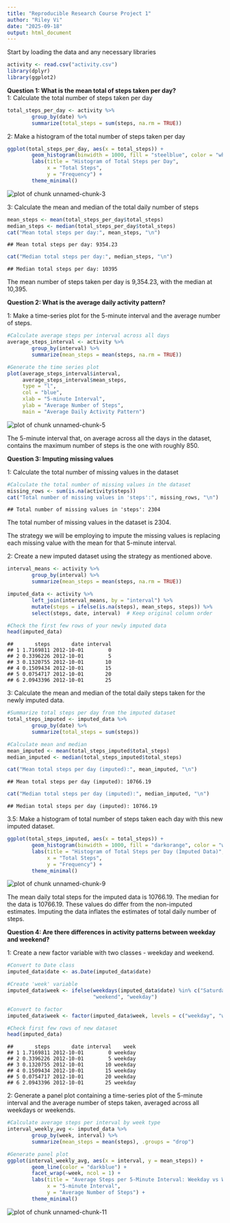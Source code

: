 ```yaml
---
title: "Reproducible Research Course Project 1"
author: "Riley Vi"
date: "2025-09-18"
output: html_document
---
```

Start by loading the data and any necessary libraries

``` r
activity <- read.csv("activity.csv")  
library(dplyr)  
library(ggplot2)  
```
  
**Question 1: What is the mean total of steps taken per day?**  
1: Calculate the total number of steps taken per day  

``` r
total_steps_per_day <- activity %>%
        group_by(date) %>%
        summarize(total_steps = sum(steps, na.rm = TRUE))
```

2: Make a histogram of the total number of steps taken per day  

``` r
ggplot(total_steps_per_day, aes(x = total_steps)) +
        geom_histogram(binwidth = 1000, fill = "steelblue", color = "white") +
        labs(title = "Histogram of Total Steps per Day",
             x = "Total Steps",
             y = "Frequency") +
        theme_minimal()
```

![plot of chunk unnamed-chunk-3](unnamed-chunk-3-1.png)
  
3: Calculate the mean and median of the total daily number of steps

``` r
mean_steps <- mean(total_steps_per_day$total_steps)
median_steps <- median(total_steps_per_day$total_steps)
cat("Mean total steps per day:", mean_steps, "\n")
```

```
## Mean total steps per day: 9354.23
```

``` r
cat("Median total steps per day:", median_steps, "\n")
```

```
## Median total steps per day: 10395
```
  The mean number of steps taken per day is 9,354.23, with the median at 10,395.
  
**Question 2: What is the average daily activity pattern?**   

  1: Make a time-series plot for the 5-minute interval and the average number of steps.  

``` r
#Calculate average steps per interval across all days
average_steps_interval <- activity %>%
        group_by(interval) %>%
        summarize(mean_steps = mean(steps, na.rm = TRUE))

#Generate the time series plot 
plot(average_steps_interval$interval,
     average_steps_interval$mean_steps,
     type = "l",
     col = "blue",
     xlab = "5-minute Interval",
     ylab = "Average Number of Steps",
     main = "Average Daily Activity Pattern")
```

![plot of chunk unnamed-chunk-5](unnamed-chunk-5-1.png)

The 5-minute interval that, on average across all the days in the dataset, contains the maximum number of steps is the one with roughly 850.  

**Question 3: Imputing missing values**

1: Calculate the total number of missing values in the dataset  

``` r
#Calculate the total number of missing values in the dataset
missing_rows <- sum(is.na(activity$steps))
cat("Total number of missing values in 'steps':", missing_rows, "\n")
```

```
## Total number of missing values in 'steps': 2304
```
The total number of missing values in the dataset is 2304.

The strategy we will be employing to impute the missing values is replacing each missing value with the mean for that 5-minute interval.

2: Create a new imputed dataset using the strategy as mentioned above. 

``` r
interval_means <- activity %>%
        group_by(interval) %>%
        summarize(mean_steps = mean(steps, na.rm = TRUE))

imputed_data <- activity %>%
        left_join(interval_means, by = "interval") %>%
        mutate(steps = ifelse(is.na(steps), mean_steps, steps)) %>%
        select(steps, date, interval)  # Keep original column order

#Check the first few rows of your newly imputed data
head(imputed_data)
```

```
##       steps       date interval
## 1 1.7169811 2012-10-01        0
## 2 0.3396226 2012-10-01        5
## 3 0.1320755 2012-10-01       10
## 4 0.1509434 2012-10-01       15
## 5 0.0754717 2012-10-01       20
## 6 2.0943396 2012-10-01       25
```
3: Calculate the mean and median of the total daily steps taken for the newly imputed data.

``` r
#Summarize total steps per day from the imputed dataset
total_steps_imputed <- imputed_data %>%
        group_by(date) %>%
        summarize(total_steps = sum(steps))

#Calculate mean and median
mean_imputed <- mean(total_steps_imputed$total_steps)
median_imputed <- median(total_steps_imputed$total_steps)

cat("Mean total steps per day (imputed):", mean_imputed, "\n")
```

```
## Mean total steps per day (imputed): 10766.19
```

``` r
cat("Median total steps per day (imputed):", median_imputed, "\n")
```

```
## Median total steps per day (imputed): 10766.19
```
3.5: Make a histogram of total number of steps taken each day with this new imputed dataset.

``` r
ggplot(total_steps_imputed, aes(x = total_steps)) +
        geom_histogram(binwidth = 1000, fill = "darkorange", color = "white") +
        labs(title = "Histogram of Total Steps per Day (Imputed Data)",
             x = "Total Steps",
             y = "Frequency") +
        theme_minimal()
```

![plot of chunk unnamed-chunk-9](unnamed-chunk-9-1.png)

The mean daily total steps for the imputed data is 10766.19. The median for the data is 10766.19. 
These values do differ from the non-imputed estimates. Imputing the data inflates the estimates of total daily number of steps.

**Question 4: Are there differences in activity patterns between weekday and weekend?**

1: Create a new factor variable with two classes - weekday and weekend. 

``` r
#Convert to Date class
imputed_data$date <- as.Date(imputed_data$date)

#Create 'week' variable
imputed_data$week <- ifelse(weekdays(imputed_data$date) %in% c("Saturday", "Sunday"),
                            "weekend", "weekday")

#Convert to factor
imputed_data$week <- factor(imputed_data$week, levels = c("weekday", "weekend"))

#Check first few rows of new dataset
head(imputed_data)
```

```
##       steps       date interval    week
## 1 1.7169811 2012-10-01        0 weekday
## 2 0.3396226 2012-10-01        5 weekday
## 3 0.1320755 2012-10-01       10 weekday
## 4 0.1509434 2012-10-01       15 weekday
## 5 0.0754717 2012-10-01       20 weekday
## 6 2.0943396 2012-10-01       25 weekday
```
2: Generate a panel plot containing a time-series plot of the 5-minute interval and the average number of steps taken, averaged across all weekdays or weekends. 

``` r
#Calculate average steps per interval by week type
interval_weekly_avg <- imputed_data %>%
        group_by(week, interval) %>%
        summarize(mean_steps = mean(steps), .groups = "drop")

#Generate panel plot
ggplot(interval_weekly_avg, aes(x = interval, y = mean_steps)) +
        geom_line(color = "darkblue") +
        facet_wrap(~week, ncol = 1) +
        labs(title = "Average Steps per 5-Minute Interval: Weekday vs Weekend",
             x = "5-minute Interval",
             y = "Average Number of Steps") +
        theme_minimal()
```

![plot of chunk unnamed-chunk-11](unnamed-chunk-11-1.png)


